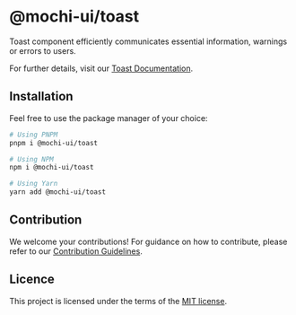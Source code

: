 # @mochi-ui/toast

Toast component efficiently communicates essential information, warnings or
errors to users.

For further details, visit our
[Toast Documentation](https://ds.console.so/?path=/docs/feedback-toast--docs).

## Installation

Feel free to use the package manager of your choice:

```sh
# Using PNPM
pnpm i @mochi-ui/toast

# Using NPM
npm i @mochi-ui/toast

# Using Yarn
yarn add @mochi-ui/toast
```

## Contribution

We welcome your contributions! For guidance on how to contribute, please refer
to our [Contribution Guidelines](/CONTRIBUTING.md).

## Licence

This project is licensed under the terms of the
[MIT license](https://choosealicense.com/licenses/mit/).
